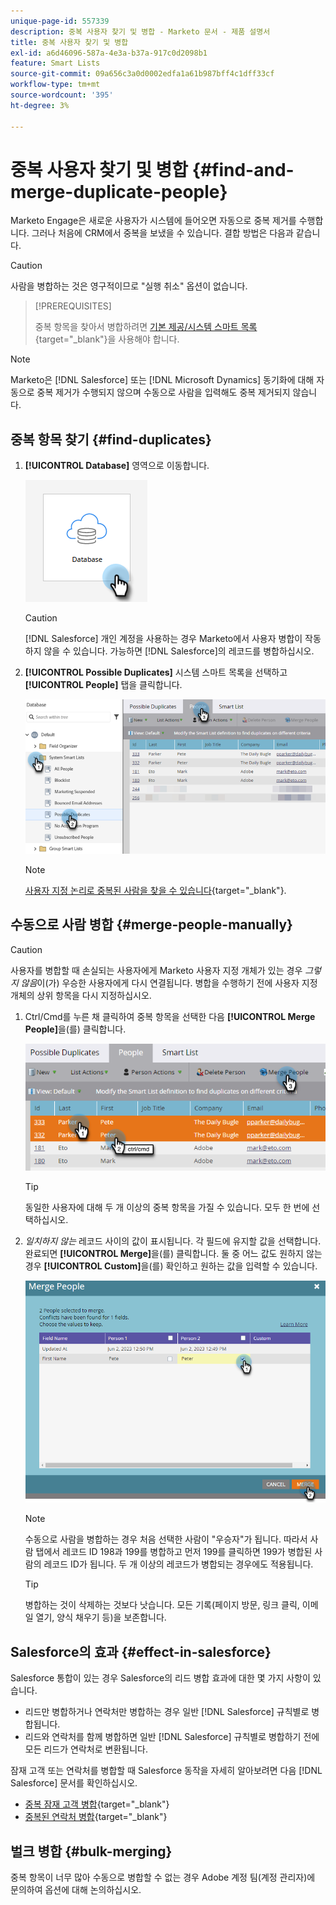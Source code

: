 ```yaml
---
unique-page-id: 557339
description: 중복 사용자 찾기 및 병합 - Marketo 문서 - 제품 설명서
title: 중복 사용자 찾기 및 병합
exl-id: a6d46096-587a-4e3a-b37a-917c0d2098b1
feature: Smart Lists
source-git-commit: 09a656c3a0d0002edfa1a61b987bff4c1dff33cf
workflow-type: tm+mt
source-wordcount: '395'
ht-degree: 3%

---
```


# 중복 사용자 찾기 및 병합 {#find-and-merge-duplicate-people}

Marketo Engage은 새로운 사용자가 시스템에 들어오면 자동으로 중복 제거를 수행합니다. 그러나 처음에 CRM에서 중복을 보냈을 수 있습니다. 결합 방법은 다음과 같습니다.

>[!CAUTION]
>
>사람을 병합하는 것은 영구적이므로 &quot;실행 취소&quot; 옵션이 없습니다.

>[!PREREQUISITES]
>
>중복 항목을 찾아서 병합하려면 [기본 제공/시스템 스마트 목록](/help/marketo/product-docs/core-marketo-concepts/smart-lists-and-static-lists/using-smart-lists/use-built-in-system-smart-lists.md){target="_blank"}을 사용해야 합니다.

>[!NOTE]
>
>Marketo은 [!DNL Salesforce] 또는 [!DNL Microsoft Dynamics] 동기화에 대해 자동으로 중복 제거가 수행되지 않으며 수동으로 사람을 입력해도 중복 제거되지 않습니다.

## 중복 항목 찾기 {#find-duplicates}

1. **[!UICONTROL Database]** 영역으로 이동합니다.

   ![](assets/find-and-merge-duplicate-people-1.png)

   >[!CAUTION]
   >
   >[!DNL Salesforce] 개인 계정을 사용하는 경우 Marketo에서 사용자 병합이 작동하지 않을 수 있습니다. 가능하면 [!DNL Salesforce]의 레코드를 병합하십시오.

1. **[!UICONTROL Possible Duplicates]** 시스템 스마트 목록을 선택하고 **[!UICONTROL People]** 탭을 클릭합니다.

   ![](assets/find-and-merge-duplicate-people-2.png)

   >[!NOTE]
   >
   >[사용자 지정 논리로 중복된 사람을 찾을 수 있습니다](/help/marketo/product-docs/core-marketo-concepts/smart-lists-and-static-lists/managing-people-in-smart-lists/find-duplicate-people-with-custom-logic.md){target="_blank"}.

## 수동으로 사람 병합 {#merge-people-manually}

>[!CAUTION]
>
>사용자를 병합할 때 손실되는 사용자에게 Marketo 사용자 지정 개체가 있는 경우 _그렇지 않음_&#x200B;이(가) 우승한 사용자에게 다시 연결됩니다. 병합을 수행하기 전에 사용자 지정 개체의 상위 항목을 다시 지정하십시오.

1. Ctrl/Cmd를 누른 채 클릭하여 중복 항목을 선택한 다음 **[!UICONTROL Merge People]**&#x200B;을(를) 클릭합니다.

   ![](assets/find-and-merge-duplicate-people-3.png)

   >[!TIP]
   >
   >동일한 사용자에 대해 두 개 이상의 중복 항목을 가질 수 있습니다. 모두 한 번에 선택하십시오.

1. _일치하지 않는_ 레코드 사이의 값이 표시됩니다. 각 필드에 유지할 값을 선택합니다. 완료되면 **[!UICONTROL Merge]**&#x200B;을(를) 클릭합니다. 둘 중 어느 값도 원하지 않는 경우 **[!UICONTROL Custom]**&#x200B;을(를) 확인하고 원하는 값을 입력할 수 있습니다.

   ![](assets/find-and-merge-duplicate-people-4.png)

   >[!NOTE]
   >
   >수동으로 사람을 병합하는 경우 처음 선택한 사람이 &quot;우승자&quot;가 됩니다. 따라서 사람 탭에서 레코드 ID 198과 199를 병합하고 먼저 199를 클릭하면 199가 병합된 사람의 레코드 ID가 됩니다. 두 개 이상의 레코드가 병합되는 경우에도 적용됩니다.

   >[!TIP]
   >
   >병합하는 것이 삭제하는 것보다 낫습니다. 모든 기록(페이지 방문, 링크 클릭, 이메일 열기, 양식 채우기 등)을 보존합니다.

## Salesforce의 효과 {#effect-in-salesforce}

Salesforce 통합이 있는 경우 Salesforce의 리드 병합 효과에 대한 몇 가지 사항이 있습니다.

* 리드만 병합하거나 연락처만 병합하는 경우 일반 [!DNL Salesforce] 규칙별로 병합됩니다.
* 리드와 연락처를 함께 병합하면 일반 [!DNL Salesforce] 규칙별로 병합하기 전에 모든 리드가 연락처로 변환됩니다.

잠재 고객 또는 연락처를 병합할 때 Salesforce 동작을 자세히 알아보려면 다음 [!DNL Salesforce] 문서를 확인하십시오.

* [중복 잠재 고객 병합](https://help.salesforce.com/HTViewHelpDoc?id=leads_merge.htm&language=en_US){target="_blank"}
* [중복된 연락처 병합](https://help.salesforce.com/HTViewHelpDoc?id=contacts_merge.htm&language=en_US){target="_blank"}

## 벌크 병합 {#bulk-merging}

중복 항목이 너무 많아 수동으로 병합할 수 없는 경우 Adobe 계정 팀(계정 관리자)에 문의하여 옵션에 대해 논의하십시오.

